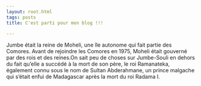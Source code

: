 ```yaml
---
layout: root.html
tags: posts
title: C'est parti pour mon blog !!!

---
```


Jumbe était la reine de Moheli, une île autonome qui fait partie des Comores. Avant de rejoindre les Comores en 1975, Moheli était gouverné par des rois et des reines.On sait peu de choses sur Jumbe-Souli en dehors du fait qu’elle a succédé à la mort de son père, le roi Ramanateka, également connu sous le nom de Sultan Abderahmane, un prince malgache qui s’était enfui de Madagascar après la mort du roi Radama I.

